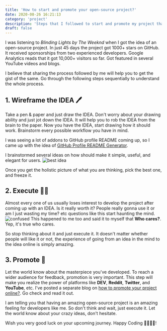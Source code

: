 ```yaml
---
title: 'How to start and promote your open-source project?'
date: 2020-08-26 16:21:13
category: 'project'
description: 'Steps that I followed to start and promote my project that got 1000+ stars on github'
draft: false
---
```


I was listening to *Blinding Lights by The Weeknd* when I got the idea of an open-source project. In just 45 days the project got 1000+ stars on GitHub. It received sponsorships from two experienced developers. Google Analytics reads that it got 10,000+ visitors so far. Got featured in several YouTube videos and blogs.

I believe that sharing the process followed by me will help you to get the gist of the same. Go through the following steps sequentially to understand the whole process.

## 1. Wireframe the IDEA 🖊
Take a pen & paper and just draw the IDEA. Don't worry about your drawing ability and just jot down the IDEA. It will help you to rob the IDEA from the brain to the paper. 
Now you have the IDEA, start drawing how it should work. Brainstorm every possible workflow you have in mind.

I was seeing a lot of addons to GitHub profile README coming up, so I came up with the idea of [GitHub Profile README Generator](https://github.com/rahuldkjain/github-profile-readme-generator).

I brainstormed several ideas on how should make it simple, useful, and elegant for users.
![best idea](https://media.giphy.com/media/BfBqQV47hLFh6/giphy.gif)

Once you get the holistic picture of what you are thinking, pick the best one, and freeze it.


## 2. Execute 👨‍💻
Almost every one of us usually loses interest to develop the project after coming up with an IDEA. Is it really worth it? People really gonna use it or am I just wasting my time? etc questions like this start haunting the mind.
![confused](https://media.giphy.com/media/ZQrVQtav6gnzG/giphy.gif)
This happened to me too and said it to myself that **Who cares?**. Yep, it's true who cares.

So stop thinking about it and just execute it. It doesn't matter whether people will like it or not, the experience of going from an idea in the mind to the idea online is simply amazing.

## 3. Promote 🚀
Let the world know about the masterpiece you've developed. To reach a wider audience for feedback, promotion is very important. This step will make you realize the power of platforms like **DEV**, **Reddit**, **Twitter**, and **YouTube**, etc.
I've posted a separate blog on [how to promote your project online?](https://rahuldkjain.github.io/blog/how-github-profile-readme-generator-reached-200+-stars-on-github/). Go check and read it out.

I am telling you that having an amazing open-source project is an amazing feeling for developers like me. So don't think and wait, just execute it. Let the world know about your crazy ideas, don't hesitate.

Wish you very good luck on your upcoming journey.
Happy Coding 👨‍💻👩‍💻!
